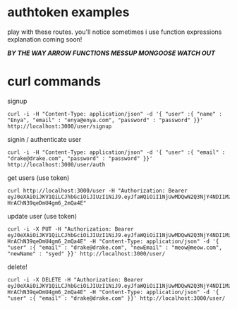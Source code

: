 # authtoken examples
play with these routes. you'll notice sometimes i use function expressions
explanation coming soon!

***BY THE WAY ARROW FUNCTIONS MESSUP MONGOOSE WATCH OUT*** 


# curl commands

signup

    curl -i -H "Content-Type: application/json" -d '{ "user" :{ "name" : "Enya", "email" : "enya@enya.com", "password" : "password" }}' http://localhost:3000/user/signup

signin / authenticate user

    curl -i -H "Content-Type: application/json" -d '{ "user" :{ "email" : "drake@drake.com", "password" : "password" }}' http://localhost:3000/user/auth

get users (use token)

    curl http://localhost:3000/user -H "Authorization: Bearer eyJ0eXAiOiJKV1QiLCJhbGciOiJIUzI1NiJ9.eyJfaWQiOiI1NjUwMDQwN2Q3NjY4NDI1MzFjYzhlYTEiLCJuYW1lIjoiRHJha2UiLCJlbWFpbCI6ImRyYWtlQGRyYWtlLmNvbSIsInBhc3N3b3JkIjoiJDJhJDA1JG9ZVjJBWFFPeDNnbTVNbm1YdWJLNS53ZFRPTDZvU1F0Q2t2ZW10N21SdmNGeE1uSWY0N0QyIiwiX192IjowfQ.udodYoD3eWcw9Xpk3_-HrAChN39qeDmU4gm6_2mQa4E"

update user (use token)

    curl -i -X PUT -H "Authorization: Bearer eyJ0eXAiOiJKV1QiLCJhbGciOiJIUzI1NiJ9.eyJfaWQiOiI1NjUwMDQwN2Q3NjY4NDI1MzFjYzhlYTEiLCJuYW1lIjoiRHJha2UiLCJlbWFpbCI6ImRyYWtlQGRyYWtlLmNvbSIsInBhc3N3b3JkIjoiJDJhJDA1JG9ZVjJBWFFPeDNnbTVNbm1YdWJLNS53ZFRPTDZvU1F0Q2t2ZW10N21SdmNGeE1uSWY0N0QyIiwiX192IjowfQ.udodYoD3eWcw9Xpk3_-HrAChN39qeDmU4gm6_2mQa4E" -H "Content-Type: application/json" -d '{ "user" :{ "email" : "drake@drake.com", "newEmail" : "meow@meow.com", "newName" : "syed" }}' http://localhost:3000/user/

delete!

    curl -i -X DELETE -H "Authorization: Bearer eyJ0eXAiOiJKV1QiLCJhbGciOiJIUzI1NiJ9.eyJfaWQiOiI1NjUwMDQwN2Q3NjY4NDI1MzFjYzhlYTEiLCJuYW1lIjoiRHJha2UiLCJlbWFpbCI6ImRyYWtlQGRyYWtlLmNvbSIsInBhc3N3b3JkIjoiJDJhJDA1JG9ZVjJBWFFPeDNnbTVNbm1YdWJLNS53ZFRPTDZvU1F0Q2t2ZW10N21SdmNGeE1uSWY0N0QyIiwiX192IjowfQ.udodYoD3eWcw9Xpk3_-HrAChN39qeDmU4gm6_2mQa4E" -H "Content-Type: application/json" -d '{ "user" :{ "email" : "drake@drake.com" }}' http://localhost:3000/user/
